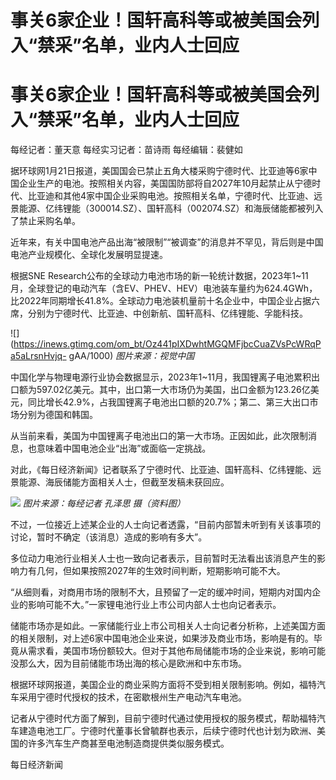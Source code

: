 # 事关6家企业！国轩高科等或被美国会列入“禁采”名单，业内人士回应

# 事关6家企业！国轩高科等或被美国会列入“禁采”名单，业内人士回应

每经记者：董天意 每经实习记者：苗诗雨 每经编辑：裴健如

据环球网1月21日报道，美国国会已禁止五角大楼采购宁德时代、比亚迪等6家中国企业生产的电池。按照相关内容，美国国防部将自2027年10月起禁止从宁德时代、比亚迪和其他4家中国企业采购电池。按照相关名单，宁德时代、比亚迪、远景能源、亿纬锂能（300014.SZ）、国轩高科（002074.SZ）和海辰储能都被列入了禁止采购名单。

近年来，有关中国电池产品出海“被限制”“被调查”的消息并不罕见，背后则是中国电池产业规模化、全球化发展明显提速。

根据SNE
Research公布的全球动力电池市场的新一轮统计数据，2023年1~11月，全球登记的电动汽车（含EV、PHEV、HEV）电池装车量约为624.4GWh，比2022年同期增长41.8%。全球动力电池装机量前十名企业中，中国企业占据六席，分别为宁德时代、比亚迪、中创新航、国轩高科、亿纬锂能、孚能科技。

![](https://inews.gtimg.com/om_bt/Oz441pIXDwhtMGQMFjbcCuaZVsPcWRqPa5aLrsnHvjq-
gAA/1000) _图片来源：视觉中国_

中国化学与物理电源行业协会数据显示，2023年1~11月，我国锂离子电池累积出口额为597.02亿美元。其中，出口第一大市场仍为美国，出口金额为123.26亿美元，同比增长42.9%，占我国锂离子电池出口额的20.7%；第二、第三大出口市场分别为德国和韩国。

从当前来看，美国为中国锂离子电池出口的第一大市场。正因如此，此次限制消息，也意味着中国电池企业“出海”或面临一定挑战。

对此，《每日经济新闻》记者联系了宁德时代、比亚迪、国轩高科、亿纬锂能、远景能源、海辰储能方面相关人士，但截至发稿未获回应。

![](https://inews.gtimg.com/om_bt/O87kHB70_O8_nt1V5OsFf-n3EVc6gk8iZ5vsJWUm9tecgAA/1000)
_图片来源：每经记者 孔泽思 摄（资料图）_

不过，一位接近上述某企业的人士向记者透露，“目前内部暂未听到有关该事项的讨论，暂时不确定（该消息）造成的影响有多大”。

多位动力电池行业相关人士也一致向记者表示，目前暂时无法看出该消息产生的影响力有几何，但如果按照2027年的生效时间判断，短期影响可能不大。

“从细则看，对商用市场的限制不大，且预留了一定的缓冲时间，短期内对国内企业的影响可能不大。”一家锂电池行业上市公司内部人士也向记者表示。

储能市场亦是如此。一家储能行业上市公司相关人士向记者分析称，上述美国方面的相关限制，对上述6家中国电池企业来说，如果涉及商业市场，影响是有的。毕竟从需求看，美国市场份额较大。但对于其他布局储能市场的企业来说，影响可能没那么大，因为目前储能市场出海的核心是欧洲和中东市场。

根据环球网报道，美国企业的商业采购方面将不受到相关限制影响。例如，福特汽车采用宁德时代授权的技术，在密歇根州生产电动汽车电池。

记者从宁德时代方面了解到，目前宁德时代通过使用授权的服务模式，帮助福特汽车建造电池工厂。宁德时代董事长曾毓群也表示，后续宁德时代也计划为欧洲、美国的许多汽车生产商甚至电池制造商提供类似服务模式。

每日经济新闻

